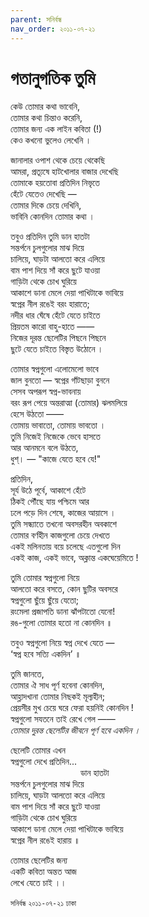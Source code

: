 ```yaml
---
parent: সনির্বন্ধ
nav_order: ২০১১-০৭-২১
---
```


# গতানুগতিক তুমি

কেউ তোমার কথা ভাবেনি,  
তোমার কথা চিন্তাও করেনি,  
তোমার জন্য এক লাইন কবিতা (!)  
কেও কখনো ভুলেও লেখেনি ।

জানালার ওপাশ থেকে চেয়ে থেকেছি  
আমরা, প্রত্যূষে হাটখোলার বাজার দেখেছি  
তোমাকে হয়তোবা প্রতিদিন নিভৃতে  
হেঁটে যেতেও দেখেছি —  
তোমার দিকে চেয়ে দেখিনি,  
ভাবিনি কোনদিন তোমার কথা ।

তবুও প্রতিদিন তুমি ডান হাতটা  
সন্তর্পনে চুলগুলোর মাঝ দিয়ে  
চালিয়ে, ঘাড়টা আলতো করে এলিয়ে  
বাম পাশ দিয়ে সাঁ করে ছুটে যাওয়া  
গাড়িটা থেকে চোখ ঘুরিয়ে  
আকাশে ডানা মেলে দেয়া পাখিটাকে ভাবিয়ে  
স্বপ্নের নীল রঙেই বরং হারাতে;  
নদীর ধার ঘেঁষে হেঁটে যেতে চাইতে  
প্রিয়তম কারো বাহু-হাতে ——  
নিজের দূরন্ত ছেলেটির পিছনে পিছনে  
ছুটে যেতে চাইতে বিস্তৃত উঠোনে ।

তোমার স্বপ্নগুলো এলোমেলো ভাবে  
জাল বুনতো — স্বপ্নের গাঁটছাড়া বুননে  
সেসব অপরূপ স্বপ্ন-ভাবনায়  
বরং রূপ পেয়ে অন্তরাত্মা (তোমার) ঝলমলিয়ে  
হেসে উঠতো ——  
তোমায় ভাবাতো, তোমায় ভাবতো ।  
তুমি নিজেই নিজেকে ভেবে হাসতে  
আর আনমনে বলে উঠতে,  
ধুশ্‌। — "কাজে যেতে হবে যে!"

প্রতিদিন,  
সূর্য উঠে পূর্বে, আকাশে হেঁটে  
ঠিকই পৌঁছে যায় পশ্চিমে আর  
ঢলে পড়ে দিন শেষে, কাজের আয়াসে ।  
তুমি সন্ধ্যাতে তখনো অবসরহীন অবকাশে  
তোমার বর্ণহীন কাজগুলো চেয়ে দেখতে  
একই মলিনতায় <!--ধারায়--> বয়ে চলেছে এতগুলো দিন  
একই কাজ, একই ভাবে, অক্লান্ত একঘেয়েমিতে !

তুমি তোমার স্বপ্নগুলো নিয়ে  
আলতো করে বসতে, কোন ছুটির অবসরে  
স্বপ্নগুলো ছুঁয়ে ছুঁয়ে যেতো;  
রংমেলা প্রজাপতি ডানা ঝাঁপটাতো যেনো!  
রঙ-গুলো তোমার হতো না কোনদিন ॥

তবুও স্বপ্নগুলো নিয়ে স্বপ্ন দেখে যেতে —  
‘স্বপ্ন হবে সত্যি একদিন’ ॥

তুমি জানতে,  
তোমার ঐ সাধ পূর্ণ হবেনা কোনদিন,  
আহ্লাদখানা তোমার নিছকই মূল্যহীন;  
প্রেয়সীর মুখ চেয়ে ঘরে ফেরা হয়নিই কোনদিন !  
স্বপ্নগুলো সযতনে তাই রেখে গেল ——  
<em>তোমার দুরন্ত ছেলেটির জীবনে পূর্ণ হবে একদিন ।</em>

ছেলেটি তোমার এখন  
স্বপ্নগুলো দেখে প্রতিদিন...  
<span style="padding:0 0 0 8em; background:transparent;">ডান হাতটা</span>  
সন্তর্পনে চুলগুলোর মাঝ দিয়ে  
চালিয়ে, ঘাড়টা আলতো করে এলিয়ে  
বাম পাশ দিয়ে সাঁ করে ছুটে যাওয়া  
গাড়িটা থেকে চোখ ঘুরিয়ে  
আকাশে ডানা মেলে দেয়া পাখিটাকে ভাবিয়ে  
স্বপ্নের নীল রঙেই হারায় ॥

তোমার ছেলেটির জন্য  
একটি কবিতা অন্তত আজ  
লেখে যেতে চাই ।।

`সনির্বন্ধ` `২০১১-০৭-২১` `ঢাকা`
